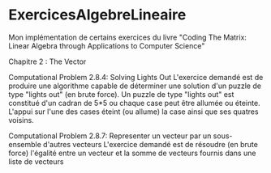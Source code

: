 # ExercicesAlgebreLineaire
Mon implémentation de certains exercices du livre "Coding The Matrix: Linear Algebra through Applications to Computer Science"

Chapitre 2 : The Vector

Computational Problem 2.8.4: Solving Lights Out
L'exercice demandé est de produire une algorithme capable de déterminer une solution d'un puzzle de type "lights out" (en brute force).
Un puzzle de type "lights out" est constitué d'un cadran de 5*5 ou chaque case peut être allumée ou éteinte. L'appui sur l'une des cases éteint (ou allume) la case ainsi que ses quatres voisins.

Computational Problem 2.8.7: Representer un vecteur par un sous-ensemble d'autres vecteurs
L'exercice demandé est de résoudre (en brute force) l'égalité entre un vecteur et la somme de vecteurs fournis dans une liste de vecteurs
